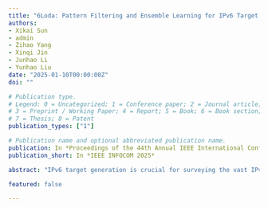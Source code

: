 ```yaml
---
title: "6Loda: Pattern Filtering and Ensemble Learning for IPv6 Target Generation and Scanning"
authors:
- Xikai Sun
- admin
- Zihao Yang
- Xinqi Jin
- Junhao Li
- Yunhao Liu
date: "2025-01-10T00:00:00Z"
doi: ""

# Publication type.
# Legend: 0 = Uncategorized; 1 = Conference paper; 2 = Journal article;
# 3 = Preprint / Working Paper; 4 = Report; 5 = Book; 6 = Book section;
# 7 = Thesis; 8 = Patent
publication_types: ["1"]

# Publication name and optional abbreviated publication name.
publication: In *Proceedings of the 44th Annual IEEE International Conference on Computer Communications*
publication_short: In *IEEE INFOCOM 2025*

abstract: "IPv6 target generation is crucial for surveying the vast IPv6 address space, which is essential for network management and IPv6 deployment policies. However, existing techniques often suffer from low hit rates due to ineffective space partitioning caused by outlier addresses and limitations in current outlier removal algorithms. To address these challenges, we propose 6Loda, a novel approach that combines pattern filtering and ensemble learning to efficiently remove outlier addresses and discover active IPv6 addresses. Given a set of known active addresses, 6Loda first employs a pattern-based filter to preliminarily eliminate some outlier addresses. It then utilizes a two-level (divisive hierarchical clustering) DHC algorithm to partition the seed set and applies the Loda algorithm to automatically remove remaining outliers in address spaces. Finally, 6Loda implements the random generation algorithm to produce addresses with high hit rates. Experiments conducted on large-scale datasets demonstrate that 6Loda achieves a ×2.26 improvement in hit rate compared to state-of-the-art methods, while maintaining the same budget constraints."

featured: false

---
```

